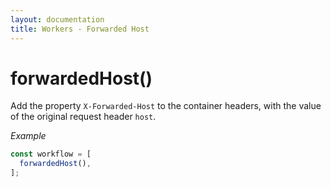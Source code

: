 ```yaml
---
layout: documentation
title: Workers - Forwarded Host
---
```


# forwardedHost()

Add the property `X-Forwarded-Host` to the container headers, with the value of the original request header `host`.

_Example_

```js
const workflow = [
  forwardedHost(),
];
```
